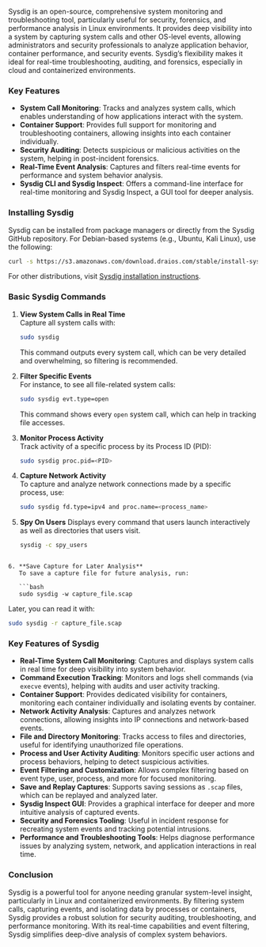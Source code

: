 Sysdig is an open-source, comprehensive system monitoring and troubleshooting tool, particularly useful for security, forensics, and performance analysis in Linux environments. It provides deep visibility into a system by capturing system calls and other OS-level events, allowing administrators and security professionals to analyze application behavior, container performance, and security events. Sysdig’s flexibility makes it ideal for real-time troubleshooting, auditing, and forensics, especially in cloud and containerized environments.

### Key Features
- **System Call Monitoring**: Tracks and analyzes system calls, which enables understanding of how applications interact with the system.
- **Container Support**: Provides full support for monitoring and troubleshooting containers, allowing insights into each container individually.
- **Security Auditing**: Detects suspicious or malicious activities on the system, helping in post-incident forensics.
- **Real-Time Event Analysis**: Captures and filters real-time events for performance and system behavior analysis.
- **Sysdig CLI and Sysdig Inspect**: Offers a command-line interface for real-time monitoring and Sysdig Inspect, a GUI tool for deeper analysis.

### Installing Sysdig

Sysdig can be installed from package managers or directly from the Sysdig GitHub repository. For Debian-based systems (e.g., Ubuntu, Kali Linux), use the following:

```bash
curl -s https://s3.amazonaws.com/download.draios.com/stable/install-sysdig | sudo bash
```

For other distributions, visit [Sysdig installation instructions](https://docs.sysdig.com/en/docs/).

### Basic Sysdig Commands

1. **View System Calls in Real Time**  
   Capture all system calls with:

   ```bash
   sudo sysdig
   ```

   This command outputs every system call, which can be very detailed and overwhelming, so filtering is recommended.

2. **Filter Specific Events**  
   For instance, to see all file-related system calls:

   ```bash
   sudo sysdig evt.type=open
   ```

   This command shows every `open` system call, which can help in tracking file accesses.

3. **Monitor Process Activity**  
   Track activity of a specific process by its Process ID (PID):

   ```bash
   sudo sysdig proc.pid=<PID>
   ```

4. **Capture Network Activity**  
   To capture and analyze network connections made by a specific process, use:

   ```bash
   sudo sysdig fd.type=ipv4 and proc.name=<process_name>
   ```

5. **Spy On Users**
   Displays every command that users launch interactively as well as directories that users visit.
   ```bash
   sysdig -c spy_users
```
   
6. **Save Capture for Later Analysis**  
   To save a capture file for future analysis, run:

   ```bash
   sudo sysdig -w capture_file.scap
   ```

   Later, you can read it with:

   ```bash
   sudo sysdig -r capture_file.scap
   ```

### Key Features of Sysdig
- **Real-Time System Call Monitoring**: Captures and displays system calls in real time for deep visibility into system behavior.
- **Command Execution Tracking**: Monitors and logs shell commands (via `execve` events), helping with audits and user activity tracking.
- **Container Support**: Provides dedicated visibility for containers, monitoring each container individually and isolating events by container.
- **Network Activity Analysis**: Captures and analyzes network connections, allowing insights into IP connections and network-based events.
- **File and Directory Monitoring**: Tracks access to files and directories, useful for identifying unauthorized file operations.
- **Process and User Activity Auditing**: Monitors specific user actions and process behaviors, helping to detect suspicious activities.
- **Event Filtering and Customization**: Allows complex filtering based on event type, user, process, and more for focused monitoring.
- **Save and Replay Captures**: Supports saving sessions as `.scap` files, which can be replayed and analyzed later.
- **Sysdig Inspect GUI**: Provides a graphical interface for deeper and more intuitive analysis of captured events.
- **Security and Forensics Tooling**: Useful in incident response for recreating system events and tracking potential intrusions.
- **Performance and Troubleshooting Tools**: Helps diagnose performance issues by analyzing system, network, and application interactions in real time.

### Conclusion

Sysdig is a powerful tool for anyone needing granular system-level insight, particularly in Linux and containerized environments. By filtering system calls, capturing events, and isolating data by processes or containers, Sysdig provides a robust solution for security auditing, troubleshooting, and performance monitoring. With its real-time capabilities and event filtering, Sysdig simplifies deep-dive analysis of complex system behaviors.